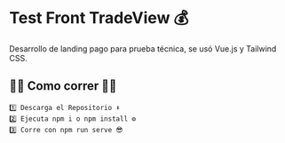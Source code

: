 # Test Front TradeView 💰

Desarrollo de landing pago para prueba técnica, se usó Vue.js y Tailwind CSS.

## 🏃‍♀️ Como correr 🏃‍♂️

```
1️⃣ Descarga el Repositorio ⬇️
2️⃣ Ejecuta npm i o npm install ⚙️
3️⃣ Corre con npm run serve 😎
```

